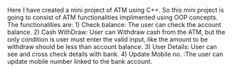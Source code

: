 Here I have created a mini project of ATM using C++. So this mini project is going to consist of ATM functionalities implimented using OOP concepts. The functionalities are: 1) Check balance: The user can check the account balance. 2) Cash WithDraw: User can Withdraw cash from the ATM, but the only condition is user must enter the valid input, like the amount to be withdraw should be less than account balance. 3) User Details: User can see and cross check details with bank. 4) Update Mobile no. :The user can update mobile number linked to the bank account.
